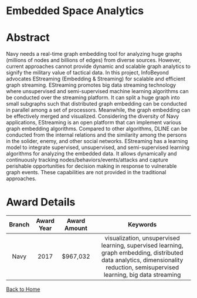 
Embedded Space Analytics
========================

# Abstract


Navy needs a real-time graph embedding tool for analyzing huge graphs (millions of nodes and billions of edges) from diverse sources. However, current approaches cannot provide dynamic and scalable graph analytics to signify the military value of tactical data. In this project, InfoBeyond advocates EStreaming (Embedding & Streaming) for scalable and efficient graph streaming. EStreaming promotes big data streaming technology where unsupervised and semi-supervised machine learning algorithms can be conducted over the streaming platform. It can split a huge graph into small subgraphs such that distributed graph embedding can be conducted in parallel among a set of processors. Meanwhile, the graph embedding can be effectively merged and visualized. Considering the diversity of Navy applications, EStreaming is an open platform that can implement various graph embedding algorithms. Compared to other algorithms, DLINE can be conducted from the internal relations and the similarity among the persons in the solider, enemy, and other social networks. EStreaming has a learning model to integrate supervised, unsupervised, and semi-supervised learning algorithms for analyzing the embedded data. It allows dynamically and continuously tracking nodes/behaviors/events/attacks and capture perishable opportunities for decision making in response to vulnerable graph events. These capabilities are not provided in the traditional approaches.  

# Award Details

|Branch|Award Year|Award Amount|Keywords|
| :---: | :---: | :---: | :---: |
|Navy|2017|$967,032|visualization, unsupervised learning, supervised learning, graph embedding, distributed data analytics, dimensionality reduction, semisupervised learning, big data streaming|
  
  


[Back to Home](https://github.com/chrischow/dod_sbir_awards#1934)